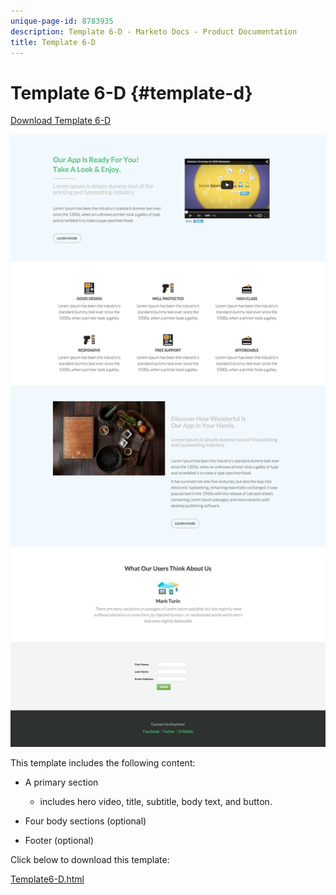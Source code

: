 ```yaml
---
unique-page-id: 8783935
description: Template 6-D - Marketo Docs - Product Documentation
title: Template 6-D
---
```


# Template 6-D {#template-d}

[Download Template 6-D](http://docs.marketo.com/download/attachments/8783935/template-6d.html?version=1&modificationdate=1437693191000&api=v2)

![](assets/image2015-7-29-12-3a1-3a21.png)

This template includes the following content:

* A primary section

    * includes hero video, title, subtitle, body text, and button.

* Four body sections (optional)
* Footer (optional)

Click below to download this template:

[Template6-D.html](http://docs.marketo.com/download/attachments/8783935/template-6d.html?version=1&modificationdate=1437693191000&api=v2)
